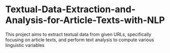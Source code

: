 # Textual-Data-Extraction-and-Analysis-for-Article-Texts-with-NLP
This project aims to extract textual data from given URLs, specifically focusing on article texts, and perform text analysis to compute various linguistic variables
